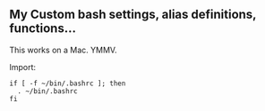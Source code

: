 My Custom bash settings, alias definitions, functions...
--------------------------------------------------------

This works on a Mac. YMMV.

Import:

    if [ -f ~/bin/.bashrc ]; then
      . ~/bin/.bashrc
    fi

